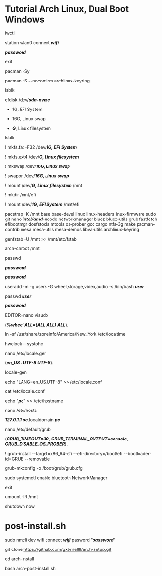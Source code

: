 # Tutorial Arch Linux, Dual Boot Windows

iwctl

station wlan0 connect ***wifi***

***password***

exit

pacman -Sy

pacman -S --noconfirm archlinux-keyring

lsblk

cfdisk /dev/***sda-nvme***

* 1G, EFI System

* 16G, Linux swap

* ***G***, Linux filesystem

lsblk

! mkfs.fat -F32 /dev/***1G, EFI System***

! mkfs.ext4 /dev/***G, Linux filesystem***

! mkswap /dev/***16G, Linux swap***

! swapon /dev/***16G, Linux swap***

! mount /dev/***G, Linux filesystem*** /mnt

! mkdir /mnt/efi

! mount /dev/***1G, EFI System*** /mnt/efi

pacstrap -K /mnt base base-devel linux linux-headers linux-firmware sudo git nano ***intel/amd***-ucode networkmanager bluez bluez-utils grub fastfetch efibootmgr dosfstools mtools os-prober gcc cargo ntfs-3g make pacman-contrib mesa mesa-utils mesa-demos libva-utils archlinux-keyring

genfstab -U /mnt >> /mnt/etc/fstab

arch-chroot /mnt

passwd

***password***

***password***

useradd -m -g users -G wheel,storage,video,audio -s /bin/bash ***user***

passwd ***user***

***password***

EDITOR=nano visudo

(***%wheel ALL=(ALL:ALL) ALL***).

ln -sf /usr/share/zoneinfo/America/New_York /etc/localtime

hwclock --systohc

nano /etc/locale.gen 

(***en_US . UTF-8 UTF-8***).

locale-gen

echo "LANG=en_US.UTF-8" >> /etc/locale.conf

cat /etc/locale.conf

echo "***pc***" >> /etc/hostname

nano /etc/hosts

***127.0.1.1***        ***pc***.localdomain        ***pc***

nano /etc/default/grub

(***GRUB_TIMEOUT=30***, ***GRUB_TERMINAL_OUTPUT=console***, ***GRUB_DISABLE_OS_PROBER***).

! grub-install --target=x86_64-efi --efi-directory=/boot/efi --bootloader-id=GRUB --removable

grub-mkconfig -o /boot/grub/grub.cfg

sudo systemctl enable bluetooth NetworkManager

exit

umount -lR /mnt

shutdown now

# post-install.sh

sudo nmcli dev wifi connect ***wifi*** pasword "***password***"

git clone https://github.com/gxbrriellll/arch-setup.git

cd arch-install

bash arch-post-install.sh
